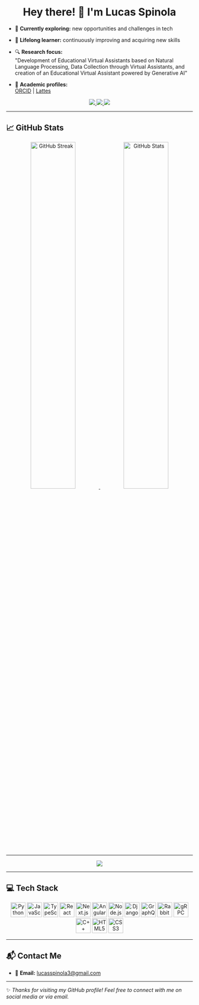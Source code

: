<h1 align="center">Hey there! 👋 I'm Lucas Spinola</h1>

- 🔭 **Currently exploring:** new opportunities and challenges in tech  
- 🌱 **Lifelong learner:** continuously improving and acquiring new skills  
- 🔍 **Research focus:**  
  "Development of Educational Virtual Assistants based on Natural Language Processing, Data Collection through Virtual Assistants, and creation of an Educational Virtual Assistant powered by Generative AI"  

- 📝 **Academic profiles:**  
  [ORCID](https://orcid.org/0009-0005-9206-8452) | [Lattes](https://lattes.cnpq.br/2230852814710667)

<p align="center">
  <a href="https://www.youtube.com/channel/UCmsVM9SsmyPLprT79DicFxg" target="_blank">
    <img src="https://img.shields.io/badge/YouTube-FF0000?style=for-the-badge&logo=youtube&logoColor=white">
  </a>
  <a href="https://www.instagram.com/lcspinola/" target="_blank">
    <img src="https://img.shields.io/badge/Instagram-E4405F?style=for-the-badge&logo=instagram&logoColor=white">
  </a>
  <a href="mailto:lucasspinola3@gmail.com" target="_blank">
    <img src="https://img.shields.io/badge/Gmail-D14836?style=for-the-badge&logo=gmail&logoColor=white">
  </a>
</p>

---

## 📈 GitHub Stats

<p align="center">
  <a href="https://github.com/LucasSpinola">
    <img width="49%" src="https://streak-stats.demolab.com/?user=LucasSpinola&theme=tokyonight" alt="GitHub Streak">
    <img width="49%" src="https://github-readme-stats.vercel.app/api?username=LucasSpinola&show_icons=true&theme=tokyonight&count_private=true" alt="GitHub Stats">
  </a>
</p>

---

<p align="center">
  <img src="https://github-profile-trophy.vercel.app/?username=LucasSpinola&theme=tokyonight&no-frame=true&margin-w=15">
</p>

---

## 💻 Tech Stack

<p align="center">
  <img title="Python" alt="Python" height="40" src="https://cdn.jsdelivr.net/gh/devicons/devicon/icons/python/python-original.svg">
  <img title="JavaScript" alt="JavaScript" height="40" src="https://cdn.jsdelivr.net/gh/devicons/devicon/icons/javascript/javascript-original.svg">
  <img title="TypeScript" alt="TypeScript" height="40" src="https://cdn.jsdelivr.net/gh/devicons/devicon/icons/typescript/typescript-original.svg">
  <img title="React" alt="React" height="40" src="https://cdn.jsdelivr.net/gh/devicons/devicon/icons/react/react-original.svg">
  <img title="Next.js" alt="Next.js" height="40" src="https://cdn.jsdelivr.net/gh/devicons/devicon/icons/nextjs/nextjs-original.svg">
  <img title="Angular" alt="Angular" height="40" src="https://cdn.jsdelivr.net/gh/devicons/devicon/icons/angularjs/angularjs-original.svg">
  <img title="Node.js" alt="Node.js" height="40" src="https://cdn.jsdelivr.net/gh/devicons/devicon/icons/nodejs/nodejs-original.svg">
  <img title="Django" alt="Django" height="40" src="https://cdn.jsdelivr.net/gh/devicons/devicon/icons/django/django-plain.svg">
  <img title="GraphQL" alt="GraphQL" height="40" src="https://cdn.jsdelivr.net/gh/devicons/devicon/icons/graphql/graphql-plain.svg">
  <img title="RabbitMQ" alt="RabbitMQ" height="40" src="https://cdn.jsdelivr.net/gh/devicons/devicon/icons/rabbitmq/rabbitmq-original.svg">
  <img title="gRPC" alt="gRPC" height="40" src="https://grpc.io/img/logos/grpc-icon-color.png">
  <img title="C++" alt="C++" height="40" src="https://cdn.jsdelivr.net/gh/devicons/devicon/icons/cplusplus/cplusplus-original.svg">
  <img title="HTML5" alt="HTML5" height="40" src="https://cdn.jsdelivr.net/gh/devicons/devicon/icons/html5/html5-original.svg">
  <img title="CSS3" alt="CSS3" height="40" src="https://cdn.jsdelivr.net/gh/devicons/devicon/icons/css3/css3-original.svg">
</p>

---

## 📬 Contact Me

- 📧 **Email:** [lucasspinola3@gmail.com](mailto:lucasspinola3@gmail.com)

---

✨ _Thanks for visiting my GitHub profile! Feel free to connect with me on social media or via email._

